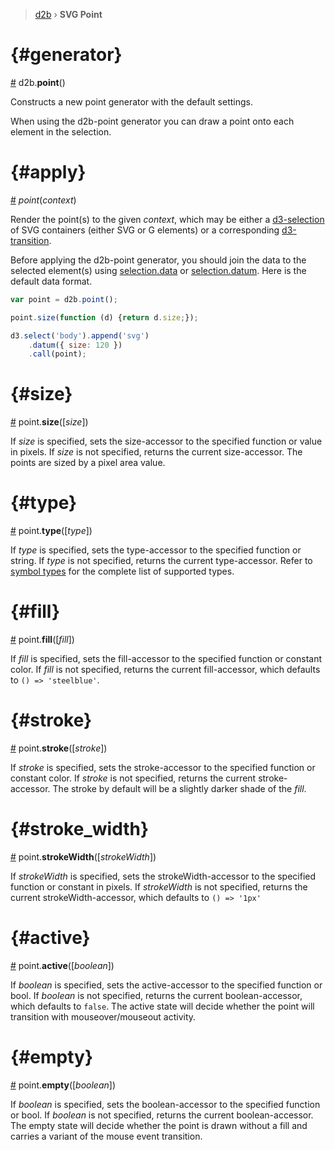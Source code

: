 > [d2b](../README.md) › **SVG Point**

# {#generator}
[#](#generator) d2b.**point**()

Constructs a new point generator with the default settings.

When using the d2b-point generator you can draw a point onto each element in the selection.

# {#apply}
[#](#apply) *point*(*context*)

Render the point(s) to the given *context*, which may be either a [d3-selection](https;//github.com/d3/d3-selection) of SVG containers (either SVG or G elements) or a corresponding [d3-transition](https;//github.com/d3/d3-transition).

Before applying the d2b-point generator, you should join the data to the selected element(s) using [selection.data](https;//github.com/d3/d3-selection#selection_data) or [selection.datum](https;//github.com/d3/d3-selection#selection_datum). Here is the default data format.

```javascript
var point = d2b.point();

point.size(function (d) {return d.size;});

d3.select('body').append('svg')
    .datum({ size: 120 })
    .call(point);
```

# {#size}
[#](#size) point.**size**([*size*])

If *size* is specified, sets the size-accessor to the specified function or value in pixels. If *size* is not specified, returns the current size-accessor. The points are sized by a pixel area value.

# {#type}
[#](#type) point.**type**([*type*])

If *type* is specified, sets the type-accessor to the specified function or string. If *type* is not specified, returns the current type-accessor. Refer to [symbol types](../shape/symbols.md) for the complete list of supported types.

# {#fill}
[#](#fill) point.**fill**([*fill*])

If *fill* is specified, sets the fill-accessor to the specified function or constant color. If *fill* is not specified, returns the current fill-accessor, which defaults to `() => 'steelblue'`.

# {#stroke}
[#](#stroke) point.**stroke**([*stroke*])

If *stroke* is specified, sets the stroke-accessor to the specified function or constant color. If *stroke* is not specified, returns the current stroke-accessor. The stroke by default will be a slightly darker shade of the *fill*.

# {#stroke_width}
[#](#stroke_width) point.**strokeWidth**([*strokeWidth*])

If *strokeWidth* is specified, sets the strokeWidth-accessor to the specified function or constant in pixels. If *strokeWidth* is not specified, returns the current strokeWidth-accessor, which defaults to `() => '1px'`

# {#active}
[#](#active) point.**active**([*boolean*])

If *boolean* is specified, sets the active-accessor to the specified function or bool. If *boolean* is not specified, returns the current boolean-accessor, which defaults to `false`. The active state will decide whether the point will transition with mouseover/mouseout activity.

# {#empty}
[#](#empty) point.**empty**([*boolean*])

If *boolean* is specified, sets the boolean-accessor to the specified function or bool. If *boolean* is not specified, returns the current boolean-accessor. The empty state will decide whether the point is drawn without a fill and carries a variant of the mouse event transition.
